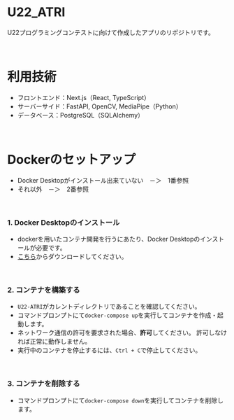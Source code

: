 # U22_ATRI
U22プログラミングコンテストに向けて作成したアプリのリポジトリです。

<br>

# 利用技術
- フロントエンド：Next.js（React, TypeScript）
- サーバーサイド：FastAPI, OpenCV, MediaPipe（Python）
- データベース：PostgreSQL（SQLAlchemy）

<br>

# Dockerのセットアップ
- Docker Desktopがインストール出来ていない　－＞　1番参照
- それ以外　－＞　2番参照
<br>

### 1. Docker Desktopのインストール
- dockerを用いたコンテナ開発を行うにあたり、Docker Desktopのインストールが必要です。
- [こちら](https://www.docker.com/ja-jp/products/docker-desktop/)からダウンロードしてください。

<br>

### 2. コンテナを構築する
- `U22-ATRI`がカレントディレクトリであることを確認してください。
- コマンドプロンプトにて`docker-compose up`を実行してコンテナを作成・起動します。
- ネットワーク通信の許可を要求された場合、**許可**してください。
  許可しなければ正常に動作しません。
- 実行中のコンテナを停止するには、`Ctrl + C`で停止してください。

<br>

### 3. コンテナを削除する
- コマンドプロンプトにて`docker-compose down`を実行してコンテナを削除します。